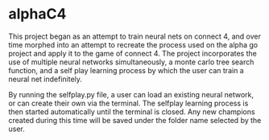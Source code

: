 # alphaC4

This project began as an attempt to train neural nets on connect 4, and over time morphed into an attempt to recreate the process used on the alpha go project and apply it to the game of connect 4. The project incorporates the use of multiple neural networks simultaneously, a monte carlo tree search function, and a self play learning process by which the user can train a neural net indefinitely.

By running the selfplay.py file, a user can load an existing neural network, or can create their own via the terminal. The selfplay learning process is then started automatically until the terminal is closed. Any new champions created during this time will be saved under the folder name selected by the user.
